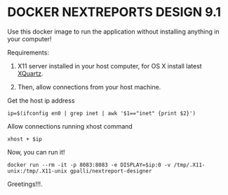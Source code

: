 # DOCKER NEXTREPORTS DESIGN 9.1

Use this docker image to run the application without installing anything in your computer!

Requirements:

1) X11 server installed in your host computer, for OS X install latest [XQuartz](https://www.xquartz.org/).

2) Then, allow connections from your host machine.

Get the host ip address
```
ip=$(ifconfig en0 | grep inet | awk '$1=="inet" {print $2}')
```

Allow connections running xhost command
```
xhost + $ip
```
Now, you can run it!

```
docker run --rm -it -p 8083:8083 -e DISPLAY=$ip:0 -v /tmp/.X11-unix:/tmp/.X11-unix gpalli/nextreport-designer
```
Greetings!!!.
